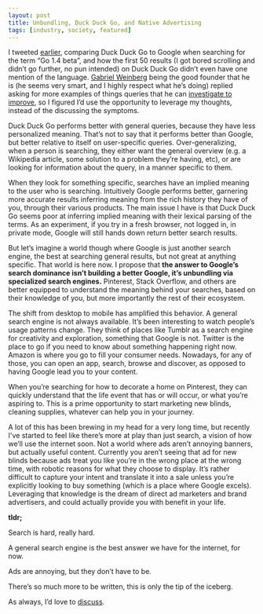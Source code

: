 ```yaml
---
layout: post
title: Unbundling, Duck Duck Go, and Native Advertising
tags: [industry, society, featured]
---
```



I tweeted [earlier](https://twitter.com/mergesort/status/527834313325559809), comparing Duck Duck Go to Google when searching for the term “Go 1.4 beta”, and how the first 50 results (I got bored scrolling and didn’t go further, no pun intended) on Duck Duck Go didn’t even have one mention of the language. [Gabriel Weinberg](https://twitter.com/yegg) being the good founder that he is (he seems very smart, and I highly respect what he’s doing) replied asking for more examples of things queries that he can [investigate to improve](https://twitter.com/yegg/status/527837353248034818), so I figured I’d use the opportunity to leverage my thoughts, instead of the discussing the symptoms.

Duck Duck Go performs better with general queries, because they have less personalized meaning. That’s not to say that it performs better than Google, but better relative to itself on user-specific queries. Over-generalizing, when a person is searching, they either want the general overview (e.g. a Wikipedia article, some solution to a problem they’re having, etc), or are looking for information about the query, in a manner specific to them.

When they look for something specific, searches have an implied meaning to the user who is searching. Intuitively Google performs better, garnering more accurate results inferring meaning from the rich history they have of you, through their various products. The main issue I have is that Duck Duck Go seems poor at inferring implied meaning with their lexical parsing of the terms. As an experiment, if you try in a fresh browser, not logged in, in private mode, Google will still hands down return better search results.

But let’s imagine a world though where Google is just another search engine, the best at searching general results, but not great at anything specific. That world is here now. I propose that **the answer to Google’s search dominance isn’t building a better Google, it’s unbundling via specialized search engines.** Pinterest, Stack Overflow, and others are better equipped to understand the meaning behind your searches, based on their knowledge of you, but more importantly the rest of their ecosystem.

The shift from desktop to mobile has amplified this behavior. A general search engine is not always available. It’s been interesting to watch people’s usage patterns change. They think of places like Tumblr as a search engine for creativity and exploration, something that Google is not. Twitter is the place to go if you need to know about something happening right now. Amazon is where you go to fill your consumer needs. Nowadays, for any of those, you can open an app, search, browse and discover, as opposed to having Google lead you to your content.

When you’re searching for how to decorate a home on Pinterest, they can quickly understand that the life event that has or will occur, or what you’re aspiring to. This is a prime opportunity to start marketing new blinds, cleaning supplies, whatever can help you in your journey.

A lot of this has been brewing in my head for a very long time, but recently I've started to feel like there’s more at play than just search, a vision of how we’ll use the internet soon. Not a world where ads aren’t annoying banners, but actually useful content. Currently you aren’t seeing that ad for new blinds because ads treat you like you’re in the wrong place at the wrong time, with robotic reasons for what they choose to display. It’s rather difficult to capture your intent and translate it into a sale unless you’re explicitly looking to buy something (which is a place where Google excels). Leveraging that knowledge is the dream of direct ad marketers and brand advertisers, and could actually provide you with benefit in your life.

**tldr;**

Search is hard, really hard.

A general search engine is the best answer we have for the internet, for now.

Ads are annoying, but they don’t have to be.

There’s so much more to be written, this is only the tip of the iceberg.

As always, I’d love to [discuss](https://news.ycombinator.com/item?id=8533751).